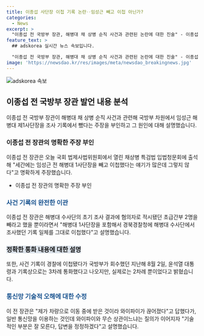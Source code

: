```yaml
---
title: 이종섭 사단장 이첩 기록 논란‥임성근 빼고 이첩 아닌가?
categories:
  - News
excerpt: >
  "이종섭 전 국방부 장관, 해병대 채 상병 순직 사건과 관련된 논란에 대한 진술" - 이종섭 전 장관은 국회 법제사법위원회에서 채상병 특검법 입법청문회에 출석하여, 임성근 해병대 제1사단장을 조사 기록에서 냈다는 주장을 부인했습니다. 또한, 해병대 수사단의 초기 조사 결과와 관련하여 혐의자로 적시된 초급간부 2명을 빼라고 요청한 것에 대해 설명했으며, 지난해 8월 기록이 경찰에 이첩됐다가 회수된 사건과 관련하여 윤석열 대통령과의 통화 횟수에 대한 오해를 해소했습니다.
feature_text: >
  ## adskorea 실시간 뉴스 속보입니다.

  "이종섭 전 국방부 장관, 해병대 채 상병 순직 사건과 관련된 논란에 대한 진술" - 이종섭 전 장관은 국회 법제사법위원회에서 채상병 특검법 입법청문회에 출석하여, 임성근 해병대 제1사단장을 조사 기록에서 냈다는 주장을 부인했습니다. 또한, 해병대 수사단의 초기 조사 결과와 관련하여 혐의자로 적시된 초급간부 2명을 빼라고 요청한 것에 대해 설명했으며, 지난해 8월 기록이 경찰에 이첩됐다가 회수된 사건과 관련하여 윤석열 대통령과의 통화 횟수에 대한 오해를 해소했습니다.
image: 'https://newsdao.kr/res/images/meta/newsdao_breakingnews.jpg'
---
```


<p><img src="https://newsdao.kr/res/images/meta/newsdao_breakingnews.jpg" alt="adskorea 속보" /></p>

<h2 data-ke-size="size26">이종섭 전 국방부 장관 발언 내용 분석</h2>

<p data-ke-size="size16">이종섭 전 국방부 장관이 해병대 채 상병 순직 사건과 관련해 국방부 차원에서 임성근 해병대 제1사단장을 조사 기록에서 뺐다는 주장을 부인하고 그 원인에 대해 설명했습니다.</p>

<h3>이종섭 전 장관의 명확한 주장 부인</h3>

<p data-ke-size="size16">이종섭 전 장관은 오늘 국회 법제사법위원회에서 열린 채상병 특검법 입법청문회에 출석해 "세간에는 임성근 전 해병대 1사단장을 빼고 이첩했다는 얘기가 많은데 그렇지 않다"고 명확하게 주장했습니다.</p>

<ul>
<li>이종섭 전 장관의 명확한 주장 부인</li>
</ul>

<h3><b><span style="color: #1a5490;">사건 기록의 완전한 이관</span></b></h3>

<p data-ke-size="size16">이종섭 전 장관은 해병대 수사단의 초기 조사 결과에 혐의자로 적시됐던 초급간부 2명을 빼라고 했을 뿐이라면서 "해병대 1사단장을 포함해서 경북경찰청에 해병대 수사단에서 조사했던 기록 일체를 그대로 이첩했다"고 설명했습니다.</p>

<h3><span style="background-color: #21538527;">정확한 통화 내용에 대한 설명</span></h3>

<p data-ke-size="size16">또한, 사건 기록이 경찰에 이첩됐다가 국방부가 회수했던 지난해 8월 2일, 윤석열 대통령과 기록상으로는 3차례 통화했다고 나오지만, 실제로는 2차례 뿐이었다고 밝혔습니다.</p>

<h3><b><span style="color: #1a5490;">통신망 기술적 오해에 대한 수정</span></b></h3>

<p data-ke-size="size16">이 전 장관은 "제가 차량으로 이동 중에 받은 것이라 와이파이가 끊어졌다"고 답했다가, 일반 통신망을 이용하는 것인데 와이파이와 무슨 상관이느냐는 질의가 이어지자 "기술적인 부분은 잘 모른다, 답변을 정정하겠다"고 설명했습니다.</p>

